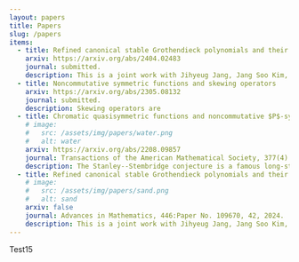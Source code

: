 ```yaml
---
layout: papers
title: Papers
slug: /papers
items:
  - title: Refined canonical stable Grothendieck polynomials and their duals, Part 2
    arxiv: https://arxiv.org/abs/2404.02483
    journal: submitted.
    description: This is a joint work with Jihyeug Jang, Jang Soo Kim, Minho Song, and U-Keun Song.
  - title: Noncommutative symmetric functions and skewing operators
    arxiv: https://arxiv.org/abs/2305.08132
    journal: submitted.
    description: Skewing operators are 
  - title: Chromatic quasisymmetric functions and noncommutative $P$-symmetric functions
    # image:
    #   src: /assets/img/papers/water.png
    #   alt: water
    arxiv: https://arxiv.org/abs/2208.09857
    journal: Transactions of the American Mathematical Society, 377(4):2855–2896, 2024.
    description: The Stanley--Stembridge conjecture is a famous long-standing conjecture in algebraic combinatorics.
  - title: Refined canonical stable Grothendieck polynomials and their duals, Part 1
    # image:
    #   src: /assets/img/papers/sand.png
    #   alt: sand
    arxiv: false
    journal: Advances in Mathematics, 446:Paper No. 109670, 42, 2024.
    description: This is a joint work with Jihyeug Jang, Jang Soo Kim, Minho Song, and U-Keun Song.
---
```


<!-- The list of my works including preprints. -->
Test15
<br />
<br />
